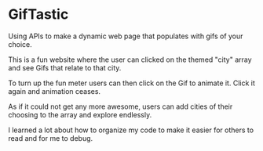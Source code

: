 # GifTastic
Using APIs to make a dynamic web page that populates with gifs of your choice.

This is a fun website where the user can clicked on the themed "city" array and see Gifs that relate to that city.

To turn up the fun meter users can then click on the Gif to animate it.  Click it again and animation ceases.

As if it could not get any more awesome, users can add cities of their choosing to the array and explore endlessly.


I learned a lot about how to organize my code to make it easier for others to read and for me to debug. 
